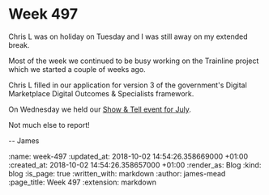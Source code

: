 Week 497
========

Chris L was on holiday on Tuesday and I was still away on my extended break.

Most of the week we continued to be busy working on the Trainline project which we started a couple of weeks ago.

Chris L filled in our application for version 3 of the government's Digital Marketplace Digital Outcomes & Specialists framework.

On Wednesday we held our [Show & Tell event for July][show-and-tell-46].

Not much else to report!

-- James

[show-and-tell-46]: /show-and-tell-46

:name: week-497
:updated_at: 2018-10-02 14:54:26.358669000 +01:00
:created_at: 2018-10-02 14:54:26.358657000 +01:00
:render_as: Blog
:kind: blog
:is_page: true
:written_with: markdown
:author: james-mead
:page_title: Week 497
:extension: markdown
